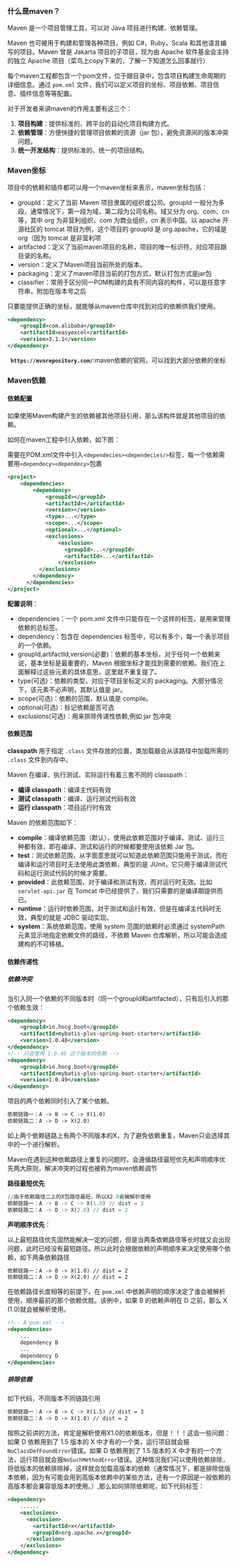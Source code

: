 ### 什么是maven？

Maven 是一个项目管理工具，可以对 Java 项目进行构建、依赖管理。

Maven 也可被用于构建和管理各种项目，例如 C#，Ruby，Scala 和其他语言编写的项目。Maven 曾是 Jakarta 项目的子项目，现为由 Apache 软件基金会主持的独立 Apache 项目（菜鸟上copy下来的，了解一下知道怎么回事就行）

每个maven工程都包含一个pom文件，位于跟目录中，包含项目构建生命周期的详细信息。通过 `pom.xml` 文件，我们可以定义项目的坐标、项目依赖、项目信息、插件信息等等配置。

对于开发者来讲maven的作用主要有这三个：

1. **项目构建**：提供标准的、跨平台的自动化项目构建方式。
2. **依赖管理**：方便快捷的管理项目依赖的资源（jar 包），避免资源间的版本冲突问题。
3. **统一开发结构**：提供标准的、统一的项目结构。

### Maven坐标

项目中的依赖和插件都可以用一个maven坐标来表示，maven坐标包括：

- groupId：定义了当前 Maven 项目隶属的组织或公司。groupId 一般分为多段，通常情况下，第一段为域，第二段为公司名称。域又分为 org、com、cn 等，其中 org 为非营利组织，com 为商业组织，cn 表示中国。以 apache 开源社区的 tomcat 项目为例，这个项目的 groupId 是 org.apache，它的域是 org（因为 tomcat 是非营利项
- artifacted：定义了当前maven项目的名称，项目的唯一标识符，对应项目跟目录的名称。
- version：定义了Maven项目当前所处的版本。
- packaging：定义了maven项目当前的打包方式，默认打包方式是jar包
- classifier：常用于区分同一POM构建的具有不同内容的构件，可以是任意字符串，附加在版本号之后

只要能提供正确的坐标，就能够从maven仓库中找到对应的依赖供我们使用。

```xml
<dependency>
    <groupId>com.alibaba</groupId>
    <artifactId>easyexcel</artifactId>
    <version>3.1.1</version>
</dependency>
```

**` https://mvnrepository.com/`**:maven依赖的官网，可以找到大部分依赖的坐标

### Maven依赖

#### 依赖配置

如果使用Maven构建产生的依赖被其他项目引用，那么该构件就是其他项目的依赖。

如何在maven工程中引入依赖，如下图：

需要在POM.xml文件中引入`<dependecies><dependecies/>`标签，每一个依赖需要用`<dependecy><dependecy>`包裹

```xml
<project>
    <dependencies>
        <dependency>
            <groupId></groupId>
            <artifactId></artifactId>
            <version></version>
            <type>...</type>
            <scope>...</scope>
            <optional>...</optional>
            <exclusions>
                <exclusion>
                  <groupId>...</groupId>
                  <artifactId>...</artifactId>
                </exclusion>
          </exclusions>
        </dependency>
      </dependencies>
</project>
```

**配置说明**：

- dependencies：一个 pom.xml 文件中只能存在一个这样的标签，是用来管理依赖的总标签。
- dependency：包含在 dependencies 标签中，可以有多个，每一个表示项目的一个依赖。
- groupId,artifactId,version(必要)：依赖的基本坐标，对于任何一个依赖来说，基本坐标是最重要的，Maven 根据坐标才能找到需要的依赖。我们在上面解释过这些元素的具体意思，这里就不重复提了。
- type(可选)：依赖的类型，对应于项目坐标定义的 packaging。大部分情况下，该元素不必声明，其默认值是 jar。
- scope(可选)：依赖的范围，默认值是 compile。
- optional(可选)：标记依赖是否可选
- exclusions(可选)：用来排除传递性依赖,例如 jar 包冲突

#### 依赖范围

**classpath** 用于指定 `.class` 文件存放的位置，类加载器会从该路径中加载所需的 `.class` 文件到内存中。

Maven 在编译、执行测试、实际运行有着三套不同的 classpath：

- **编译 classpath**：编译主代码有效
- **测试 classpath**：编译、运行测试代码有效
- **运行 classpath**：项目运行时有效

Maven 的依赖范围如下：

- **compile**：编译依赖范围（默认），使用此依赖范围对于编译、测试、运行三种都有效，即在编译、测试和运行的时候都要使用该依赖 Jar 包。
- **test**：测试依赖范围，从字面意思就可以知道此依赖范围只能用于测试，而在编译和运行项目时无法使用此类依赖，典型的是 JUnit，它只用于编译测试代码和运行测试代码的时候才需要。
- **provided**：此依赖范围，对于编译和测试有效，而对运行时无效。比如 `servlet-api.jar` 在 Tomcat 中已经提供了，我们只需要的是编译期提供而已。
- **runtime**：运行时依赖范围，对于测试和运行有效，但是在编译主代码时无效，典型的就是 JDBC 驱动实现。
- **system**：系统依赖范围，使用 system 范围的依赖时必须通过 systemPath 元素显示地指定依赖文件的路径，不依赖 Maven 仓库解析，所以可能会造成建构的不可移植。

#### 依赖传递性

##### 依赖冲突

当引入同一个依赖的不同版本时（同一个groupId和artifacted），只有后引入的那个依赖生效：

```xml
<dependency>
    <groupId>in.hocg.boot</groupId>
    <artifactId>mybatis-plus-spring-boot-starter</artifactId>
    <version>1.0.48</version>
</dependency>
<!-- 只会使用 1.0.49 这个版本的依赖 -->
<dependency>
    <groupId>in.hocg.boot</groupId>
    <artifactId>mybatis-plus-spring-boot-starter</artifactId>
    <version>1.0.49</version>
</dependency>
```

项目的两个依赖同时引入了某个依赖。

```xml
依赖链路一：A -> B -> C -> X(1.0)
依赖链路二：A -> D -> X(2.0)
```

如上两个依赖链路上有两个不同版本的X，为了避免依赖重复，Maven只会选择其中的一个进行解析。

Maven在遇到这种依赖路径上重复的问题时，会遵循路径最短优先和声明顺序优先两大原则，解决冲突的过程也被称为maven依赖调节

**路径最短优先**

```sql
//由于依赖路径二上的X包路径最短，所以X2.0会被解析使用
依赖链路一：A -> B -> C -> X(1.0) // dist = 3
依赖链路二：A -> D -> X(2.0) // dist = 2
```

**声明顺序优先**：

以上最短路径优先固然能解决一定的问题，但是当两条依赖路径等长时就又会出现问题，此时已经没有最短路径。所以此时会根据依赖的声明顺序来决定使用哪个依赖，如下两条依赖路径

```xml
依赖链路一：A -> B -> X(1.0) // dist = 2
依赖链路二：A -> D -> X(2.0) // dist = 2
```

在依赖路径长度相等的前提下，在 `pom.xml` 中依赖声明的顺序决定了谁会被解析使用，顺序最前的那个依赖优胜。该例中，如果 B 的依赖声明在 D 之前，那么 X (1.0)就会被解析使用。

```xml
<!-- A pom.xml -->
<dependencies>
    ...
    dependency B
    ...
    dependency D
</dependencies>
```

##### 排除依赖

如下代码，不同版本不同链路引用

```xml
依赖链路一：A -> B -> C -> X(1.5) // dist = 3
依赖链路二：A -> D -> X(1.0) // dist = 2
```

按照之前讲的方法，肯定是解析使用X1.0的依赖版本，但是！！！这会一些问题：如果 D 依赖用到了 1.5 版本的 X 中才有的一个类，运行项目就会报`NoClassDefFoundError`错误。如果 D 依赖用到了 1.5 版本的 X 中才有的一个方法，运行项目就会报`NoSuchMethodError`错误。这种情况我们可以使用依赖排除，将低版本的依赖排除掉，这样就会加载高版本的依赖（通常情况下，都是排除低版本依赖，因为有可能会用到高版本依赖中的某些方法，还有一个原因是一般依赖的高版本都会兼容低版本的使用。）,那么如何排除依赖呢，如下代码标签：

```xml
<dependency>
    ......
    <exclusions>
      <exclusion>
        <artifactId>x</artifactId>
        <groupId>org.apache.x</groupId>
      </exclusion>
    </exclusions>
</dependency>

```



